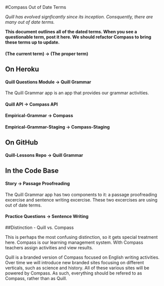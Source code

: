 #Compass Out of Date Terms

*Quill has evolved signficantly since its inception. Consquently, there are many out of date terms.*

**This document outlines all of the dated terms. When you see a questionable term, post it here. 
We should refactor Compass to bring these terms up to update.**


#### (The current term) -> (The proper term)

## On Heroku

#### Quill Questions Module -> Quill Grammar
The Quill Grammar app is an app that provides our grammar activities. 

#### Quill API -> Compass API

#### Empirical-Grammar -> Compass

#### Empirical-Grammar-Staging -> Compass-Staging

## On GitHub

#### Quill-Lessons Repo -> Quill Grammar

## In the Code Base

#### Story -> Passage Proofreading
The Quill Grammar app has two components to it: a passage proofreading excercise and sentence writing excercise. These two excercises are using out of date terms. 

#### Practice Questions -> Sentence Writing

##Distinction - Quill vs. Compass 

This is perhaps the most confusing distinction, so it gets special treatment here. Compass is our learning management system. With Compass teachers assign activities and view results. 

Quill is a branded version of Compass focused on English writing activities. Over time we will introduce new branded sites focusing on different verticals, such as science and history. All of these various sites will be powered by Compass. As such, everything should be refered to as Compass, rather than as Quill. 

